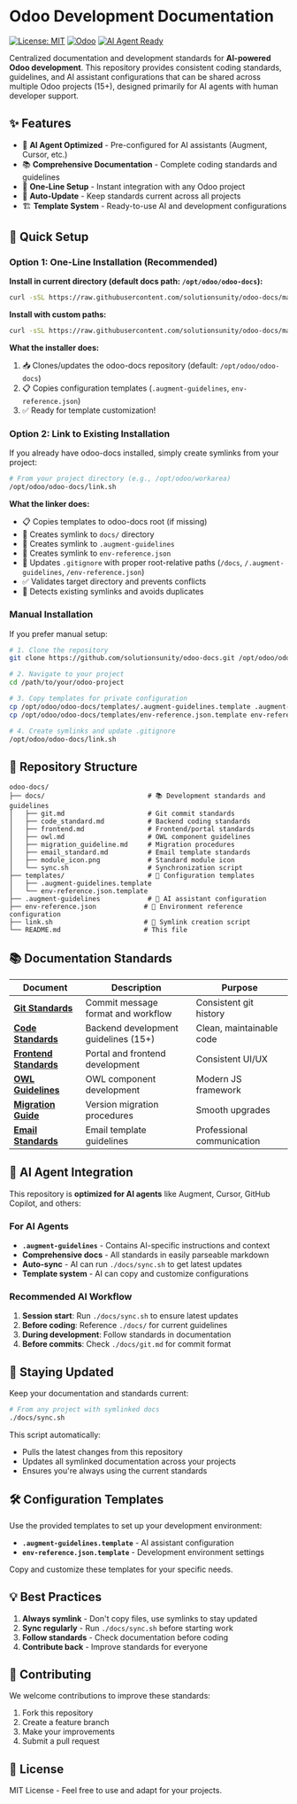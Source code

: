 # Odoo Development Documentation

[![License: MIT](https://img.shields.io/badge/License-MIT-yellow.svg)](https://opensource.org/licenses/MIT)
[![Odoo](https://img.shields.io/badge/Odoo-15+-purple.svg)](https://www.odoo.com/)
[![AI Agent Ready](https://img.shields.io/badge/AI%20Agent-Ready-brightgreen.svg)](https://github.com/solutionsunity/odoo-docs)

Centralized documentation and development standards for **AI-powered Odoo development**. This repository provides consistent coding standards, guidelines, and AI assistant configurations that can be shared across multiple Odoo projects (15+), designed primarily for AI agents with human developer support.

## ✨ Features

- 🤖 **AI Agent Optimized** - Pre-configured for AI assistants (Augment, Cursor, etc.)
- 📚 **Comprehensive Documentation** - Complete coding standards and guidelines
- 🔗 **One-Line Setup** - Instant integration with any Odoo project
- 🔄 **Auto-Update** - Keep standards current across all projects
- 🏗️ **Template System** - Ready-to-use AI and development configurations

## 🚀 Quick Setup

### Option 1: One-Line Installation (Recommended)

**Install in current directory (default docs path: `/opt/odoo/odoo-docs`):**
```bash
curl -sSL https://raw.githubusercontent.com/solutionsunity/odoo-docs/main/install.sh | bash
```

**Install with custom paths:**
```bash
curl -sSL https://raw.githubusercontent.com/solutionsunity/odoo-docs/main/install.sh | bash -s /path/to/project /custom/docs/path
```

**What the installer does:**
1. 📥 Clones/updates the odoo-docs repository (default: `/opt/odoo/odoo-docs`)
2. 📋 Copies configuration templates (`.augment-guidelines`, `env-reference.json`)
3. ✅ Ready for template customization!

### Option 2: Link to Existing Installation

If you already have odoo-docs installed, simply create symlinks from your project:

```bash
# From your project directory (e.g., /opt/odoo/workarea)
/opt/odoo/odoo-docs/link.sh
```

**What the linker does:**
- 📋 Copies templates to odoo-docs root (if missing)
- 🔗 Creates symlink to `docs/` directory
- 🔗 Creates symlink to `.augment-guidelines`
- 🔗 Creates symlink to `env-reference.json`
- 📝 Updates `.gitignore` with proper root-relative paths (`/docs`, `/.augment-guidelines`, `/env-reference.json`)
- ✅ Validates target directory and prevents conflicts
- 🔄 Detects existing symlinks and avoids duplicates

### Manual Installation

If you prefer manual setup:

```bash
# 1. Clone the repository
git clone https://github.com/solutionsunity/odoo-docs.git /opt/odoo/odoo-docs

# 2. Navigate to your project
cd /path/to/your/odoo-project

# 3. Copy templates for private configuration
cp /opt/odoo/odoo-docs/templates/.augment-guidelines.template .augment-guidelines
cp /opt/odoo/odoo-docs/templates/env-reference.json.template env-reference.json

# 4. Create symlinks and update .gitignore
/opt/odoo/odoo-docs/link.sh
```

## 📁 Repository Structure

```
odoo-docs/
├── docs/                          # 📚 Development standards and guidelines
│   ├── git.md                     # Git commit standards
│   ├── code_standard.md           # Backend coding standards
│   ├── frontend.md                # Frontend/portal standards
│   ├── owl.md                     # OWL component guidelines
│   ├── migration_guideline.md     # Migration procedures
│   ├── email_standard.md          # Email template standards
│   ├── module_icon.png            # Standard module icon
│   └── sync.sh                    # Synchronization script
├── templates/                     # 🔧 Configuration templates
│   ├── .augment-guidelines.template
│   └── env-reference.json.template
├── .augment-guidelines            # 🤖 AI assistant configuration
├── env-reference.json            # 🔧 Environment reference configuration
├── link.sh                       # 🔗 Symlink creation script
└── README.md                     # This file
```

## 📚 Documentation Standards

| Document | Description | Purpose |
|----------|-------------|---------|
| **[Git Standards](docs/git.md)** | Commit message format and workflow | Consistent git history |
| **[Code Standards](docs/code_standard.md)** | Backend development guidelines (15+) | Clean, maintainable code |
| **[Frontend Standards](docs/frontend.md)** | Portal and frontend development | Consistent UI/UX |
| **[OWL Guidelines](docs/owl.md)** | OWL component development | Modern JS framework |
| **[Migration Guide](docs/migration_guideline.md)** | Version migration procedures | Smooth upgrades |
| **[Email Standards](docs/email_standard.md)** | Email template guidelines | Professional communication |

## 🤖 AI Agent Integration

This repository is **optimized for AI agents** like Augment, Cursor, GitHub Copilot, and others:

### For AI Agents
- **`.augment-guidelines`** - Contains AI-specific instructions and context
- **Comprehensive docs** - All standards in easily parseable markdown
- **Auto-sync** - AI can run `./docs/sync.sh` to get latest updates
- **Template system** - AI can copy and customize configurations

### Recommended AI Workflow
1. **Session start**: Run `./docs/sync.sh` to ensure latest updates
2. **Before coding**: Reference `./docs/` for current guidelines
3. **During development**: Follow standards in documentation
4. **Before commits**: Check `./docs/git.md` for commit format

## 🔄 Staying Updated

Keep your documentation and standards current:

```bash
# From any project with symlinked docs
./docs/sync.sh
```

This script automatically:
- Pulls the latest changes from this repository
- Updates all symlinked documentation across your projects
- Ensures you're always using the current standards

## 🛠️ Configuration Templates

Use the provided templates to set up your development environment:

- **`.augment-guidelines.template`** - AI assistant configuration
- **`env-reference.json.template`** - Development environment settings

Copy and customize these templates for your specific needs.

## 💡 Best Practices

1. **Always symlink** - Don't copy files, use symlinks to stay updated
2. **Sync regularly** - Run `./docs/sync.sh` before starting work
3. **Follow standards** - Check documentation before coding
4. **Contribute back** - Improve standards for everyone

## 🤝 Contributing

We welcome contributions to improve these standards:

1. Fork this repository
2. Create a feature branch
3. Make your improvements
4. Submit a pull request

## 📄 License

MIT License - Feel free to use and adapt for your projects.
